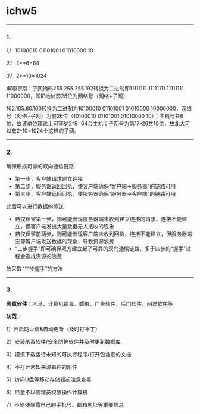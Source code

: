 # ichw5

---

### 1.
*1）* 10100010 01101001 01010000 10

*2）* 2**6=64

*3）* 2**10=1024

*解题思路*：子网掩码255.255.255.192转换为二进制即11111111 11111111 11111111 11000000，即IP地址前26位为网络号（网络+子网）

162.105.80.160转换为二进制为10100010 01101001 01010000 10000000，网络号（网络+子网）为前26位（10100010 01101001 01010000 10）；主机号共6位，故该单位理论上可容纳2^6=64台主机；子网号为第17-26共10位，故北大可以有2^10=1024个这样的子网。

---

### 2.
确保形成可靠的双向通信链路

- 第一步，客户端请求建立连接
- 第二步，服务器返回回执，使客户端确保“客户端->服务器”的链路可用
- 第三步，客户端返回回执，使服务器确保“服务器->客户端”的链路可用

此后可以进行数据的传送

- 若仅保留第一步，则可能出现服务器端未收到建立连接的请求，连接不能建立，但客户端发出大量数据无人接收的现象
- 若仅保留前两步，则可能出现客户端未收到回执，连接不能建立，但服务器端空等客户端发送数据的现象，导致资源浪费
- “三步握手”即可确保双方建立起了可靠的双向通信链路，多于四步的“握手”过程会造成资源的浪费

故采取“三步握手”的方法

---

### 3.
**恶意软件**：木马、计算机病毒、蠕虫、广告软件、后门软件、间谍软件等

**防范**：

1）开启防火墙&自动更新（及时打补丁）

2）安装杀毒软件/安全防护软件并及时更新数据库

3）谨慎下载运行未知的可执行程序/打开包含宏的文档

4）不打开未知来源邮件的附件

5）访问U盘等移动存储器前注意查毒

6）尽量不以管理员权限操作计算机

7）不随便暴露自己的手机号、邮箱地址等重要信息
